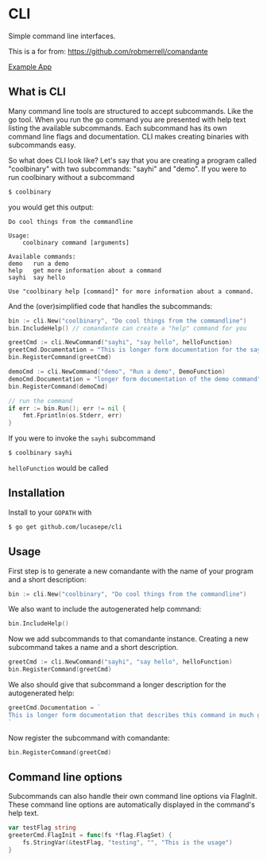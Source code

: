 # CLI

Simple command line interfaces.

This is a for from: https://github.com/robmerrell/comandante 

[Example App](http://github.com/robmerrell/comandante_example)

## What is CLI

Many command line tools are structured to accept subcommands. Like the go tool. When you run the go command you are presented with help 
text listing the available subcommands. Each subcommand has its own command line flags and documentation. CLI makes creating binaries 
with subcommands easy.

So what does CLI look like? Let's say that you are creating a program called "coolbinary" with two subcommands: "sayhi" and "demo". 
If you were to run coolbinary without a subcommand 

```bash
$ coolbinary
```

you would get this output:

```
Do cool things from the commandline

Usage:
	coolbinary command [arguments]

Available commands:
demo   run a demo
help   get more information about a command
sayhi  say hello

Use "coolbinary help [command]" for more information about a command.
```

And the (over)simplified code that handles the subcommands:

```go
bin := cli.New("coolbinary", "Do cool things from the commandline")
bin.IncludeHelp() // comandante can create a "help" command for you

greetCmd := cli.NewCommand("sayhi", "say hello", helloFunction)
greetCmd.Documentation = "This is longer form documentation for the sayhi command"
bin.RegisterCommand(greetCmd)

demoCmd := cli.NewCommand("demo", "Run a demo", DemoFunction)
demoCmd.Documentation = "longer form documentation of the demo command"
bin.RegisterCommand(demoCmd)

// run the command
if err := bin.Run(); err != nil {
	fmt.Fprintln(os.Stderr, err)
}
```

If you were to invoke the `sayhi` subcommand

```bash
$ coolbinary sayhi
```

`helloFunction` would be called

## Installation

Install to your `GOPATH` with

```bash
$ go get github.com/lucasepe/cli
```

## Usage

First step is to generate a new comandante with the name of your program and a short description:

```go
bin := cli.New("coolbinary", "Do cool things from the commandline")
```

We also want to include the autogenerated help command:

```go
bin.IncludeHelp()
```

Now we add subcommands to that comandante instance. Creating a new subcommand takes a name and a short description.

```go
greetCmd := cli.NewCommand("sayhi", "say hello", helloFunction)
bin.RegisterCommand(greetCmd)
```

We also should give that subcommand a longer description for the autogenerated help:

```go
greetCmd.Documentation = `
This is longer form documentation that describes this command in much greater detail.
`
```

Now register the subcommand with comandante:

```go
bin.RegisterCommand(greetCmd)
```

## Command line options

Subcommands can also handle their own command line options via FlagInit. These command line options
are automatically displayed in the command's help text.

```go
var testFlag string
greeterCmd.FlagInit = func(fs *flag.FlagSet) {
	fs.StringVar(&testFlag, "testing", "", "This is the usage")
}
```

